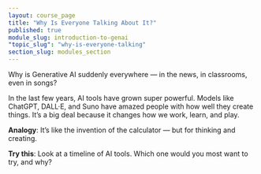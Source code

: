 ```yaml
---
layout: course_page
title: "Why Is Everyone Talking About It?"
published: true
module_slug: introduction-to-genai
"topic_slug": "why-is-everyone-talking"
section_slug: modules_section
---
```


Why is Generative AI suddenly everywhere — in the news, in classrooms, even in songs?

In the last few years, AI tools have grown super powerful. Models like ChatGPT, DALL·E, and Suno have amazed people with how well they create things. It’s a big deal because it changes how we work, learn, and play.

**Analogy**: It’s like the invention of the calculator — but for thinking and creating.

**Try this**: Look at a timeline of AI tools. Which one would you most want to try, and why?